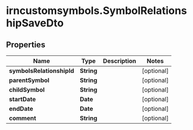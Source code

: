 # irncustomsymbols.SymbolRelationshipSaveDto

## Properties

Name | Type | Description | Notes
------------ | ------------- | ------------- | -------------
**symbolsRelationshipId** | **String** |  | [optional] 
**parentSymbol** | **String** |  | [optional] 
**childSymbol** | **String** |  | [optional] 
**startDate** | **Date** |  | [optional] 
**endDate** | **Date** |  | [optional] 
**comment** | **String** |  | [optional] 


